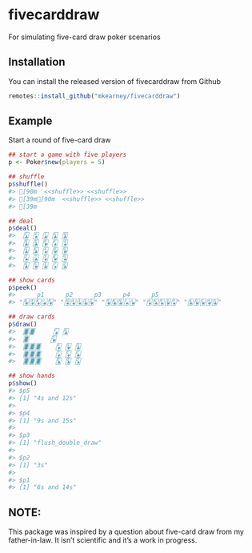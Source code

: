 
<!-- README.md is generated from README.Rmd. Please edit that file -->

# fivecarddraw

<!-- badges: start -->

<!-- badges: end -->

For simulating five-card draw poker scenarios

## Installation

You can install the released version of fivecarddraw from Github

``` r
remotes::install_github("mkearney/fivecarddraw")
```

## Example

Start a round of five-card draw

``` r
## start a game with five players
p <- Poker$new(players = 5)

## shuffle
p$shuffle()
#> [90m  <<shuffle>> <<shuffle>>
#> [39m[90m  <<shuffle>> <<shuffle>>
#> [39m

## deal
p$deal()
#>  🃜 🃄 🃗 🃑 🃚
#>  🃙 🃓 🂸 🃎 🃄
#>  🃑 🃞 🃁 🂸 🂹
#>  🂢 🃗 🃃 🂾 🂩
#>  🃖 🂵 🃓 🃇 🃒

## show cards
p$peek()
#>      p1      p2      p3      p4      p5 
#> "🂶🃃🃎🃛🂾" "🂪🂡🂣🃓🂲" "🂹🃞🃙🂫🂻" "🃁🂮🂨🂳🃉" "🃔🂽🂼🂱🃕"

## draw cards
p$draw()
#>  🂠🂠     🃌 🃘
#>  🂠      🂲
#>  🂠🂠🂠    🂨 🂹 🃓
#>  🂠🂠🂠    🃇 🃌 🃜
#>  🂠🂠🂠    🃝 🃝 🃂

## show hands
p$show()
#> $p5
#> [1] "4s and 12s"
#> 
#> $p4
#> [1] "9s and 15s"
#> 
#> $p3
#> [1] "flush_double_draw"
#> 
#> $p2
#> [1] "3s"
#> 
#> $p1
#> [1] "6s and 14s"
```

## NOTE:

This package was inspired by a question about five-card draw from my
father-in-law. It isn’t scientific and it’s a work in progress.
